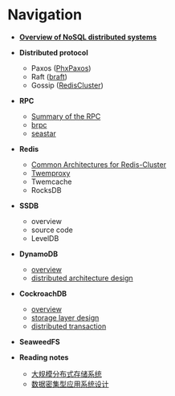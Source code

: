 # Navigation

*  **[Overview of NoSQL distributed systems](https://github.com/joeylichang/joeylichang.github.io/blob/master/src/nosql_desigin/nosql_distributed_systems_desgin.md)**

* **Distributed protocol**
	* Paxos ([PhxPaxos](https://blog.csdn.net/weixin_41713182/article/details/88147487))
	* Raft ([braft](https://github.com/joeylichang/joeylichang.github.io/blob/master/src/distributed_protocol/raft/overview.md))
	* Gossip ([RedisCluster](https://github.com/joeylichang/joeylichang.github.io/blob/master/src/distributed_protocol/gossip/overview.md))
* **RPC**
	* [Summary of the RPC](https://github.com/joeylichang/joeylichang.github.io/blob/master/src/rpc/overview.md)
	* [brpc](https://github.com/joeylichang/joeylichang.github.io/blob/master/src/rpc/brpc/overview.md)
	* [seastar](https://github.com/joeylichang/joeylichang.github.io/blob/master/src/rpc/seastar/seastar.md)
* **Redis**
	* [Common Architectures for Redis-Cluster](https://github.com/joeylichang/joeylichang.github.io/blob/master/src/redis/common_architectures.md)
	* [Twemproxy](https://github.com/joeylichang/joeylichang.github.io/blob/master/src/redis/twemproxy.md)
	* Twemcache
	* RocksDB
* **SSDB**
	* overview
	* source code
	* LevelDB
* **DynamoDB**
	* [overview](https://github.com/joeylichang/joeylichang.github.io/blob/master/src/dynamo/overview.md)
	* [distributed architecture design](https://github.com/joeylichang/joeylichang.github.io/blob/master/src/dynamo/desgin.md)
* **CockroachDB**
	* [overview](https://github.com/joeylichang/joeylichang.github.io/blob/master/src/cockroachdb/overview.md)
	* [storage layer design](https://github.com/joeylichang/joeylichang.github.io/blob/master/src/cockroachdb/desgin_kv.md)
	* [distributed transaction](https://github.com/joeylichang/joeylichang.github.io/blob/master/src/cockroachdb/desgin_transaction.md)
* **SeaweedFS**
* **Reading notes**
	* [大规模分布式存储系统](https://github.com/joeylichang/joeylichang.github.io/blob/master/src/read_node/distributed_system_design/navigation.md)
	* [数据密集型应用系统设计](https://github.com/joeylichang/joeylichang.github.io/blob/master/src/read_node/data_intensive_sys_desgin/navigatiom.md)
